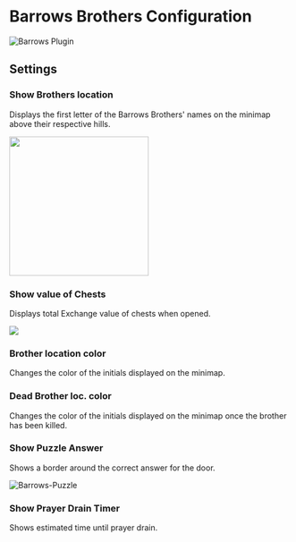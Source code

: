 # Barrows Brothers Configuration

![Barrows Plugin](https://user-images.githubusercontent.com/54762282/83592523-89f48600-a528-11ea-8106-80499840db6c.png)

## Settings

### Show Brothers location

Displays the first letter of the Barrows Brothers' names on the minimap above their respective hills.

<img width="249" src="https://user-images.githubusercontent.com/54762282/83591137-3a608b00-a525-11ea-9f44-9328bc3caa15.png">

### Show value of Chests

Displays total Exchange value of chests when opened.

![](https://user-images.githubusercontent.com/54762282/83592902-68e06500-a529-11ea-8d04-c03c909b9a34.png)

### Brother location color

Changes the color of the initials displayed on the minimap.

### Dead Brother loc. color

Changes the color of the initials displayed on the minimap once the brother has been killed.

### Show Puzzle Answer

Shows a border around the correct answer for the door.

![Barrows-Puzzle](https://user-images.githubusercontent.com/54762282/83591134-37fe3100-a525-11ea-9bbc-53239210c676.png)

### Show Prayer Drain Timer

Shows estimated time until prayer drain.
